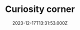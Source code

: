 ---
date: 2023-12-17T13:31:53.000Z
title: Curiosity corner
latitude: 52.10745234498613
longitude: 0.7952341800854276
category: checkin
---